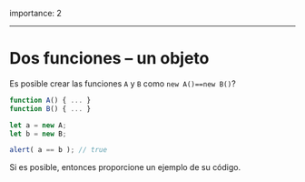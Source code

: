 importance: 2

---

# Dos funciones – un objeto

Es posible crear las funciones `A` y `B` como `new A()==new B()`?

```js no-beautify
function A() { ... }
function B() { ... }

let a = new A;
let b = new B;

alert( a == b ); // true
```

Si es posible, entonces proporcione un ejemplo de su código.

